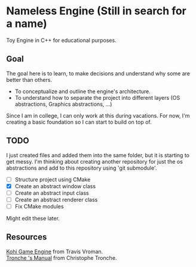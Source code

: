 # Nameless Engine (Still in search for a name)

Toy Engine in C++ for educational purposes.


## Goal

The goal here is to learn, to make decisions and understand why some are better than others. 
* To conceptualize and outline the engine's architecture.
* To understand how to separate the project into different layers (OS abstractions, Graphics abstractions, ...)


Since I am in college, I can only work at this during vacations.
For now, I'm creating a basic foundation so I can start to build on top of.

## TODO

I just created files and added them into the same folder, but it is starting to get messy. I'm thinking about creating another repository for just the os abstractions and add to this repository using 'git submodule'.

- [ ] Structure project using CMake
- [x] Create an abstract window class
- [ ] Create an abstract input class
- [ ] Create an abstract renderer class
- [ ] Fix CMake modules

Might edit these later.

## Resources

[Kohi Game Engine](https://github.com/travisvroman/kohi.git) from Travis Vroman.  
[Tronche 's Manual](https://tronche.com/gui/x/xlib/) from Christophe Tronche.

